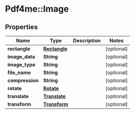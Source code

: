 # Pdf4me::Image

## Properties
Name | Type | Description | Notes
------------ | ------------- | ------------- | -------------
**rectangle** | [**Rectangle**](Rectangle.md) |  | [optional] 
**image_data** | **String** |  | [optional] 
**image_type** | **String** |  | [optional] 
**file_name** | **String** |  | [optional] 
**compression** | **String** |  | [optional] 
**rotate** | [**Rotate**](Rotate.md) |  | [optional] 
**translate** | [**Translate**](Translate.md) |  | [optional] 
**transform** | [**Transform**](Transform.md) |  | [optional] 


